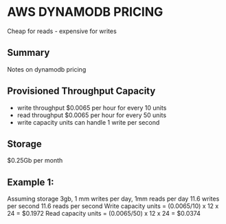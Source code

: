 # AWS DYNAMODB PRICING

Cheap for reads - expensive for writes

## Summary

Notes on dynamodb pricing

## Provisioned Throughput Capacity

- write throughput \$0.0065 per hour for every 10 units
- read throughput \$0.0065 per hour for every 50 units
- write capacity units can handle 1 write per second

## Storage

\$0.25Gb per month

## Example 1:

Assuming storage 3gb, 1 mm writes per day, 1mm reads per day
11.6 writes per second
11.6 reads per second
Write capacity units = (0.0065/10) x 12 x 24 = $0.1972
Read capacity units = (0.0065/50) x 12 x 24 = $0.0374
